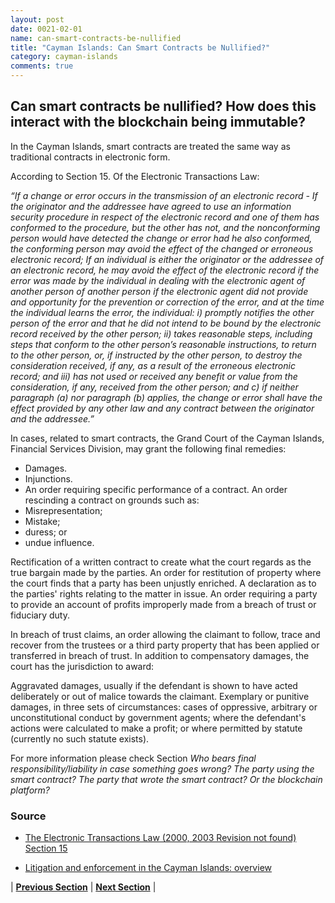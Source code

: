 ```yaml
---
layout: post
date: 0021-02-01
name: can-smart-contracts-be-nullified
title: "Cayman Islands: Can Smart Contracts be Nullified?"
category: cayman-islands
comments: true
---
```


## Can smart contracts be nullified? How does this interact with the blockchain being immutable? ##

In the Cayman Islands, smart contracts are treated the same way as traditional contracts in electronic form.  

According to Section 15. Of the Electronic Transactions Law:

_“If a change or error occurs in the transmission of an electronic record -
If the originator and the addressee have agreed to use an information security procedure in respect of the electronic record and one of them has conformed to the procedure, but the other has not, and the nonconforming person would have detected the change or error had he also conformed, the conforming person may avoid the effect of the changed or erroneous electronic record;
If an individual is either the originator or the addressee of an electronic record, he may avoid the effect of the electronic record if the error was made by the individual in dealing with the electronic agent of another person of another person if the electronic agent did not provide and opportunity for the prevention or correction of the error, and at the time the individual learns the error, the individual:
i) promptly notifies the other person of the error and that he did not intend to be bound by the electronic record received by the other person;
ii) takes reasonable steps, including steps that conform to the other person’s reasonable instructions, to return to the other person, or, if instructed by the other person, to destroy the consideration received, if any, as a result of the erroneous electronic record; and 
iii) has not used or received any benefit or value from the consideration, if any, received from the other person; and 
      c)  if neither paragraph (a) nor paragraph (b) applies, the change or error shall have the    effect provided by any other law and any contract between the originator and the addressee.”_


In cases, related to smart contracts, the Grand Court of the Cayman Islands, Financial Services Division, may grant the following final remedies:
- Damages.
- Injunctions.
- An order requiring specific performance of a contract.
 An order rescinding a contract on grounds such as:
- Misrepresentation;
- Mistake;
- duress; or
- undue influence.

Rectification of a written contract to create what the court regards as the true bargain made by the parties.
An order for restitution of property where the court finds that a party has been unjustly enriched.
A declaration as to the parties' rights relating to the matter in issue.
An order requiring a party to provide an account of profits improperly made from a breach of trust or fiduciary duty.

In breach of trust claims, an order allowing the claimant to follow, trace and recover from the trustees or a third party property that has been applied or transferred in breach of trust.
In addition to compensatory damages, the court has the jurisdiction to award:

Aggravated damages, usually if the defendant is shown to have acted deliberately or out of malice towards the claimant.
Exemplary or punitive damages, in three sets of circumstances:
cases of oppressive, arbitrary or unconstitutional conduct by government agents;
where the defendant's actions were calculated to make a profit; or
where permitted by statute (currently no such statute exists).


For more information please check Section _Who bears final responsibility/liability in case something goes wrong? The party using the smart contract? The party that wrote the smart contract? Or the blockchain platform?_

### Source ###

- [The Electronic Transactions Law (2000, 2003 Revision not found) Section 15](http://www.track.unodc.org/LegalLibrary/LegalResources/Cayman%20Islands/Laws/Cayman%20Islands%20Electronic%20Transactions%20Law%202000.pdf)

- [Litigation and enforcement in the Cayman Islands: overview](https://content.next.westlaw.com/Document/I2b14145a806011e698dc8b09b4f043e0/View/FullText.html?contextData=(sc.Default)&transitionType=Default&firstPage=true&bhcp=1)





| **[Previous Section](https://neo-project.github.io/global-blockchain-compliance-hub//cayman-islands/cayman-islands-dispute-resolution.html)** | **[Next Section]( https://neo-project.github.io/global-blockchain-compliance-hub//cayman-islands/cayman-islands-suggested-readings.html)** |
